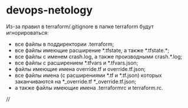 # devops-netology

Из-за правил в terraform/.gitignore в папке terraform будут игнорироваться:

- все файлы в поддиректории .terraform;
- все файлы имеющие расширение \*.tfstate, а также \*.tfstate.\*;
- все файлы с именем crash.log, а также производными crash.*.log;
- все файлы с расширением *.tfvars и *.tfvars.json;
- файлы имеющие имена override.tf и override.tf.json;
- все файлы имена (с расширениями \*.tf и *.tf.json) которых заканчиваются на \*_override.tf
\*_override.tf.json;
- а также файлы имеющие имена .terraformrc и terraform.rc.

//